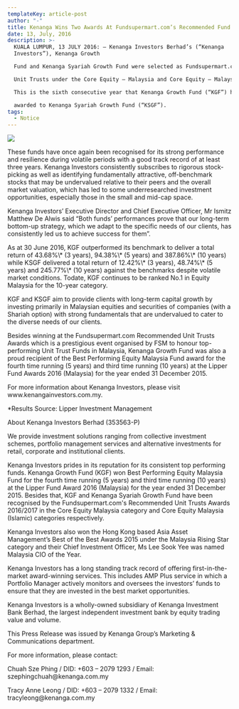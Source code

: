```yaml
---
templateKey: article-post
author: "-"
title: Kenanga Wins Two Awards At Fundsupermart.com’s Recommended Fund Awards
date: 13, July, 2016
description: >-
  KUALA LUMPUR, 13 JULY 2016: – Kenanga Investors Berhad’s (“Kenanga
  Investors”), Kenanga Growth

  Fund and Kenanga Syariah Growth Fund were selected as Fundsupermart.com’s (“FSM”) Recommended

  Unit Trusts under the Core Equity – Malaysia and Core Equity – Malaysia (Islamic) categories for 2016/17.

  This is the sixth consecutive year that Kenanga Growth Fund (“KGF”) has been awarded and the fifth time

  awarded to Kenanga Syariah Growth Fund (“KSGF”).
tags:
  - Notice
---
```



![](/img/2016-07-13-pr-kenanga-wins-two-awards-at-fsm.png)

<p>These funds have once again been recognised for its strong performance and resilience during volatile
periods with a good track record of at least three years. Kenanga Investors consistently subscribes to
rigorous stock-picking as well as identifying fundamentally attractive, off-benchmark stocks that may be
undervalued relative to their peers and the overall market valuation, which has led to some underresearched investment opportunities, especially those in the small and mid-cap space.</p>

<p>Kenanga Investors’ Executive Director and Chief Executive Officer, Mr Ismitz Matthew De Alwis said “Both
funds’ performances prove that our long-term bottom-up strategy, which we adapt to the specific needs of
our clients, has consistently led us to achieve success for them”. </p>

<p>As at 30 June 2016, KGF outperformed its benchmark to deliver a total return of 43.68%\* (3 years),
94.38%\* (5 years) and 387.86%\* (10 years) while KSGF delivered a total return of 12.42%\* (3 years),
48.74%\* (5 years) and 245.77%\* (10 years) against the benchmarks despite volatile market conditions. Todate, KGF continues to be ranked No.1 in Equity Malaysia for the 10-year category.
</p>

<p>KGF and KSGF aim to provide clients with long-term capital growth by investing primarily in Malaysian
equities and securities of companies (with a Shariah option) with strong fundamentals that are undervalued
to cater to the diverse needs of our clients.
</p>

<p>Besides winning at the Fundsupermart.com Recommended Unit Trusts Awards which is a prestigious
event organised by FSM to honour top-performing Unit Trust Funds in Malaysia, Kenanga Growth Fund
was also a proud recipient of the Best Performing Equity Malaysia Fund award for the fourth time running
(5 years) and third time running (10 years) at the Lipper Fund Awards 2016 (Malaysia) for the year ended
31 December 2015.</p>

<p>For more information about Kenanga Investors, please visit www.kenangainvestors.com.my.
</p>

<p>*Results Source: Lipper Investment Management </p>

<p>About Kenanga Investors Berhad (353563-P)
</p>

<p>We provide investment solutions ranging from collective investment schemes, portfolio management services and alternative
investments for retail, corporate and institutional clients.</p>

<p>Kenanga Investors prides in its reputation for its consistent top performing funds. Kenanga Growth Fund (KGF) won Best Performing
Equity Malaysia Fund for the fourth time running (5 years) and third time running (10 years) at the Lipper Fund Award 2016 (Malaysia)
for the year ended 31 December 2015. Besides that, KGF and Kenanga Syariah Growth Fund have been recognised by the
Fundsupermart.com's Recommended Unit Trusts Awards 2016/2017 in the Core Equity Malaysia category and Core Equity Malaysia
(Islamic) categories respectively. </p>

<p>Kenanga Investors also won the Hong Kong based Asia Asset Management’s Best of the Best Awards 2015 under the Malaysia
Rising Star category and their Chief Investment Officer, Ms Lee Sook Yee was named Malaysia CIO of the Year.</p> 

<p>Kenanga Investors has a long standing track record of offering first-in-the-market award-winning services. This includes AMP Plus
service in which a Portfolio Manager actively monitors and oversees the investors’ funds to ensure that they are invested in the best
market opportunities. </p>

<p>Kenanga Investors is a wholly-owned subsidiary of Kenanga Investment Bank Berhad, the largest independent investment bank by
equity trading value and volume.
</p>

<p>This Press Release was issued by Kenanga Group’s Marketing & Communications department.
</p>

<p>For more information, please contact:</p>
<p>Chuah Sze Phing / DID: +603 – 2079 1293 / Email: szephingchuah@kenanga.com.my</p> 
<p>Tracy Anne Leong / DID: +603 – 2079 1332 / Email: tracyleong@kenanga.com.my</p>